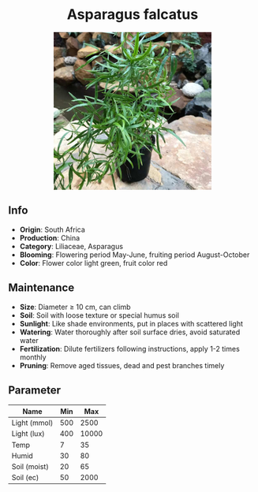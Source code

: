 <h1 align='center'>Asparagus falcatus</h1>
<p align="center">
    <img 
        align='center'
        width='320'
        src="../images/asparagus falcatus.png" 
        alt='Asparagus falcatus' />
</p>

## Info

 - **Origin**: South Africa
 - **Production**: China
 - **Category**: Liliaceae, Asparagus
 - **Blooming**: Flowering period May-June, fruiting period August-October
 - **Color**: Flower color light green, fruit color red

## Maintenance

 - **Size**: Diameter ≥ 10 cm, can climb
 - **Soil**: Soil with loose texture or special humus soil
 - **Sunlight**: Like shade environments, put in places with scattered light
 - **Watering**: Water thoroughly after soil surface dries, avoid saturated water
 - **Fertilization**: Dilute fertilizers following instructions, apply 1-2 times monthly
 - **Pruning**: Remove aged tissues, dead and pest branches timely

## Parameter

| Name         | Min  | Max   |
|--------------|------|-------|
| Light (mmol) | 500 | 2500  |
| Light (lux)  | 400 | 10000 |
| Temp         | 7    | 35    |
| Humid        | 30   | 80    |
| Soil (moist) | 20   | 65    |
| Soil (ec)    | 50  | 2000  |